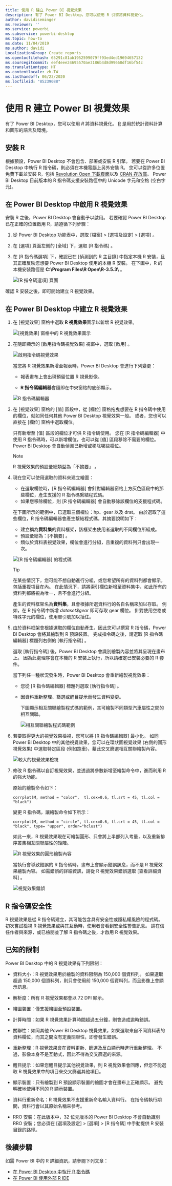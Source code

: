 ```yaml
---
title: 使用 R 建立 Power BI 視覺效果
description: 有了 Power BI Desktop，您可以使用 R 引擎將資料視覺化。
author: davidiseminger
ms.reviewer: ''
ms.service: powerbi
ms.subservice: powerbi-desktop
ms.topic: how-to
ms.date: 11/04/2019
ms.author: davidi
LocalizationGroup: Create reports
ms.openlocfilehash: 65291c81ab1952599079ff93ed4ed19694657132
ms.sourcegitcommit: eef4eee24695570ae3186b4d8d99660df16bf54c
ms.translationtype: HT
ms.contentlocale: zh-TW
ms.lasthandoff: 06/23/2020
ms.locfileid: "85239088"
---
```

# <a name="create-power-bi-visuals-using-r"></a>使用 R 建立 Power BI 視覺效果
有了 Power BI Desktop，您可以使用 *R* 將資料視覺化。 [R](https://mran.revolutionanalytics.com/documents/what-is-r) 是用於統計資料計算和圖形的語言及環境。

## <a name="install-r"></a>安裝 R
根據預設，Power BI Desktop 不會包含、部署或安裝 R 引擎。 若要在 Power BI Desktop 中執行 R 指令碼，則必須在本機電腦上另外安裝 R。 您可以從許多位置免費下載並安裝 R，包括 [Revolution Open 下載頁面](https://mran.revolutionanalytics.com/download/)以及 [CRAN 存放庫](https://cran.r-project.org/bin/windows/base/)。 Power BI Desktop 目前版本的 R 指令碼支援安裝路徑中的 Unicode 字元和空格 (空白字元)。

## <a name="enable-r-visuals-in-power-bi-desktop"></a>在 Power BI Desktop 中啟用 R 視覺效果
安裝 R 之後，Power BI Desktop 會自動予以啟用。 若要確認 Power BI Desktop 已在正確的位置啟用 R，請遵循下列步驟： 

1. 從 Power BI Desktop 功能表中，選取 [檔案]   > [選項及設定]   > [選項]  。 

2. 在 [選項]  頁面左側的 [全域]  下，選取 [R 指令碼]  。 

3. 在 [R 指令碼選項]  下，確認已在 [偵測到的 R 主目錄]  中指定本機 R 安裝，且其正確反映您想要 Power BI Desktop 使用的本機 R 安裝。 在下圖中，R 的本機安裝路徑是 **C:\Program Files\R Open\R-3.5.3\\** 。
   
   ![[R 指令碼選項] 頁面](media/desktop-r-visuals/r-visuals-2.png)

確認 R 安裝之後，即可開始建立 R 視覺效果。

## <a name="create-r-visuals-in-power-bi-desktop"></a>在 Power BI Desktop 中建立 R 視覺效果
1. 在 [視覺效果]  窗格中選取 **R 視覺效果**圖示以新增 R 視覺效果。
   
   ![[視覺效果] 窗格中的 R 視覺效果圖示](media/desktop-r-visuals/r-visuals-3.png)

2. 在隨即顯示的 [啟用指令碼視覺效果]  視窗中，選取 [啟用]  。

   ![啟用指令碼視覺效果](media/desktop-r-visuals/r-visuals-10.png)

   當您將 R 視覺效果新增至報表時，Power BI Desktop 會進行下列變更：
   
   - 報表畫布上會出現預留位置 R 視覺影像。
   
   - **R 指令碼編輯器**會隨即在中央窗格的底部顯示。
   
   ![R 指令碼編輯器](media/desktop-r-visuals/r-visuals-4.png)

3. 在 [視覺效果]  窗格的 [值]  區段中，從 [欄位]  窗格拖曳想要在 R 指令碼中使用的欄位，就如同任何其他 Power BI Desktop 視覺效果一般。 或者，您也可以直接在 [欄位]  窗格中選取欄位。
    
    只有新增至 [值]  區段的欄位才可供 R 指令碼使用。 您在 [R 指令碼編輯器]  中使用 R 指令碼時，可以新增欄位，也可以從 [值]  區段移除不需要的欄位。 Power BI Desktop 會自動偵測已新增或移除哪些欄位。
   
   > [!NOTE]
   > R 視覺效果的預設彙總類型為「不摘要」  。
   > 
   > 
   
4. 現在您可以使用選取的資料來建立繪圖： 

    - 在選取欄位時，[R 指令碼編輯器]  會針對編輯器窗格上方灰色區段中的那些欄位，產生支援的 R 指令碼繫結程式碼。
    - 如果您移除欄位，則 [R 指令碼編輯器]  會自動移除該欄位的支援程式碼。
   
   在下圖所示的範例中，已選取三個欄位：hp、gear 以及 drat。 由於選取了這些欄位，R 指令碼編輯器會產生繫結程式碼，其摘要說明如下：
   
   * 建立稱為**資料集**的資料框架，該框架由使用者選取的不同欄位所組成。
   * 預設彙總為：[不摘要]  。
   * 類似於資料表視覺效果，欄位會進行分組，且重複的資料列只會出現一次。
   
   ![[R 指令碼編輯器] 的程式碼](media/desktop-r-visuals/r-visuals-5.png)
   
   > [!TIP]
   > 在某些情況下，您可能不想自動進行分組，或您希望所有的資料列都會顯示，包括重複項目在內。 在此情況下，請將索引欄位新增至資料集中，如此所有的資料列都將視為唯一，且不會進行分組。
   > 
   > 
   
   產生的資料框架名為**資料集**，且會根據所選資料行的各自名稱來加以存取。 例如，在 R 指令碼中新增 *dataset$gear* 即可存取 gear 欄位。 針對使用空格或特殊字元的欄位，使用單引號加以括住。

5. 由於資料框架會根據選取的欄位自動產生，因此您可以撰寫 R 指令碼，Power BI Desktop 會將其繪製到 R 預設裝置。 完成指令碼之後，請選取 [R 指令碼編輯器]  標題列右側的 [執行指令碼]  。
   
    選取 [執行指令碼]  後，Power BI Desktop 會識別繪製內容並將其呈現在畫布上。 因為此處理序會在本機的 R 安裝上執行，所以請確定已安裝必要的 R 套件。
   
   當下列任一種狀況發生時，Power BI Desktop 會重新繪製視覺效果：
   
   * 您從 [R 指令碼編輯器]  標題列選取 [執行指令碼]  。
   * 因資料重新整理、篩選或醒目提示而發生資料變更。

     下圖顯示相互關聯繪製程式碼的範例，其可繪製不同類型汽車屬性之間的相互關聯。

     ![相互關聯繪製程式碼範例](media/desktop-r-visuals/r-visuals-6.png)

6. 若要取得更大的視覺效果檢視，您可以將 [R 指令碼編輯器]  最小化。 如同 Power BI Desktop 中的其他視覺效果，您可以在環狀圖視覺效果 (右側的圓形視覺效果) 中選取特定區段 (例如跑車)，藉此交叉篩選相互關聯繪製內容。

    ![較大的視覺效果檢視](media/desktop-r-visuals/r-visuals-7.png)

7. 修改 R 指令碼以自訂視覺效果，並透過將參數新增至繪製命令中，進而利用 R 的強大功能。

    原始的繪製命令如下：

    ```
    corrplot(M, method = "color",  tl.cex=0.6, tl.srt = 45, tl.col = "black")
    ```

    變更 R 指令碼，讓繪製命令如下所示：

    ```
    corrplot(M, method = "circle", tl.cex=0.6, tl.srt = 45, tl.col = "black", type= "upper", order="hclust")
    ```

    如此一來，R 視覺效果現在可繪製圓形、只會將上半部列入考量，以及重新排序叢集相互關聯屬性的矩陣。

    ![R 視覺效果的圓形繪製內容](media/desktop-r-visuals/r-visuals-8.png)

    當執行會導致錯誤的 R 指令碼時，畫布上會顯示錯誤訊息，而不是 R 視覺效果繪製內容。 如需錯誤的詳細資訊，請從 R 視覺效果錯誤選取 [查看詳細資料]  。

    ![視覺效果錯誤](media/desktop-r-visuals/r-visuals-9.png)

## <a name="r-scripts-security"></a>R 指令碼安全性 
R 視覺效果是從 R 指令碼建立，其可能包含具有安全性或隱私權風險的程式碼。 初次嘗試檢視 R 視覺效果或與其互動時，使用者會看到安全性警告訊息。 請在信任作者與來源，或已檢閱並了解 R 指令碼之後，才啟用 R 視覺效果。


## <a name="known-limitations"></a>已知的限制
Power BI Desktop 中的 R 視覺效果有下列限制：

* 資料大小：R 視覺效果用於繪製的資料限制為 150,000 個資料列。 如果選取超過 150,000 個資料列，則只會使用前 150,000 個資料列，而且影像上會顯示訊息。

* 解析度：所有 R 視覺效果都會以 72 DPI 顯示。

* 繪圖裝置：僅支援繪圖至預設裝置。 

* 計算時間：如果 R 視覺效果計算時間超過五分鐘，則會造成逾時錯誤。

* 關聯性：如同其他 Power BI Desktop 視覺效果，如果選取來自不同資料表的資料欄位，而其之間沒有定義關聯性，即會發生錯誤。

* 重新整理：R 視覺效果會在資料更新、篩選及反白顯示時進行重新整理。 不過，影像本身不是互動式，因此不得為交叉篩選的來源。

* 醒目提示：如果您醒目提示其他視覺效果，則 R 視覺效果會回應，但您不能選取 R 視覺效果中的項目來交叉篩選其他項目。

* 顯示裝置：只有繪製到 R 預設顯示裝置的繪圖才會在畫布上正確顯示。 避免明確地使用不同的 R 顯示裝置。

* 資料行重新命名：R 視覺效果不支援重新命名輸入資料行。 在指令碼執行期間，資料行會以其原始名稱來參考。

* RRO 安裝：在此版本中，32 位元版本的 Power BI Desktop 不會自動識別 RRO 安裝；您必須在 [選項及設定]   > [選項]   > [R 指令碼]  中手動提供 R 安裝目錄的路徑。

## <a name="next-steps"></a>後續步驟
如需 Power BI 中的 R 詳細資訊，請參閱下列文章：

* [在 Power BI Desktop 中執行 R 指令碼](../connect-data/desktop-r-scripts.md)
* [在 Power BI 使用外部 R IDE](../connect-data/desktop-r-ide.md)
